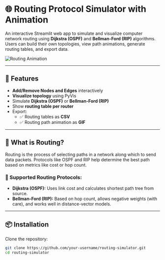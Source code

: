# 🌐 Routing Protocol Simulator with Animation

An interactive Streamlit web app to simulate and visualize computer network routing using **Dijkstra (OSPF)** and **Bellman-Ford (RIP)** algorithms. Users can build their own topologies, view path animations, generate routing tables, and export data.

![Routing Animation](example_gif.gif)

---

## 🚀 Features

- **Add/Remove Nodes and Edges** interactively
- **Visualize topology** using PyVis
- Simulate **Dijkstra (OSPF)** or **Bellman-Ford (RIP)**
- Show **routing table per router**
- Export:
  - ✅ Routing tables as **CSV**
  - ✅ Routing path animation as **GIF**

---

## 📘 What is Routing?

Routing is the process of selecting paths in a network along which to send data packets. Protocols like OSPF and RIP help determine the best path based on metrics like cost or hop count.

### 🧠 Supported Routing Protocols:
- **Dijkstra (OSPF):** Uses link cost and calculates shortest path tree from source.
- **Bellman-Ford (RIP):** Based on hop count, allows negative weights (with care), and works well in distance-vector models.

---

## 📦 Installation

Clone the repository:

```bash
git clone https://github.com/your-username/routing-simulator.git
cd routing-simulator

